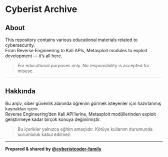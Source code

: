 # Cyberist Archive

## About
This repository contains various educational materials related to cybersecurity.  
From Reverse Engineering to Kali APIs, Metasploit modules to exploit development — it’s all here.

> For educational purposes only. No responsibility is accepted for misuse.

---

## Hakkında  
Bu arşiv, siber güvenlik alanında öğrenim görmek isteyenler için hazırlanmış kaynakları içerir.  
Reverse Engineering’den Kali API’lerine, Metasploit modüllerinden exploit geliştirmeye kadar birçok konuya değinilmiştir.

> Bu içerikler yalnızca eğitim amaçlıdır. Kötüye kullanım durumunda sorumluluk kabul edilmez.

---

**Prepared & shared by [@cyberistcoder-family](https://github.com/cyberistcoder-family)**
